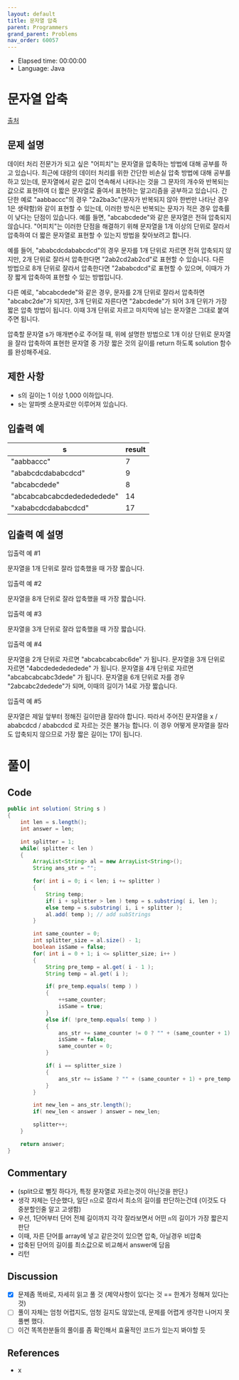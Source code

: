 ```yaml
---
layout: default
title: 문자열 압축
parent: Programmers
grand_parent: Problems
nav_order: 60057
---
```


- Elapsed time: 00:00:00
- Language: Java

<!-- 문제 -->
# 문자열 압축

[출처](https://programmers.co.kr/learn/courses/30/lessons/60057?language=java)

## 문제 설명

데이터 처리 전문가가 되고 싶은 "어피치"는 문자열을 압축하는 방법에 대해 공부를 하고 있습니다. 최근에 대량의 데이터 처리를 위한 간단한 비손실 압축 방법에 대해 공부를 하고 있는데, 문자열에서 같은 값이 연속해서 나타나는 것을 그 문자의 개수와 반복되는 값으로 표현하여 더 짧은 문자열로 줄여서 표현하는 알고리즘을 공부하고 있습니다.
간단한 예로 "aabbaccc"의 경우 "2a2ba3c"(문자가 반복되지 않아 한번만 나타난 경우 1은 생략함)와 같이 표현할 수 있는데, 이러한 방식은 반복되는 문자가 적은 경우 압축률이 낮다는 단점이 있습니다. 예를 들면, "abcabcdede"와 같은 문자열은 전혀 압축되지 않습니다. "어피치"는 이러한 단점을 해결하기 위해 문자열을 1개 이상의 단위로 잘라서 압축하여 더 짧은 문자열로 표현할 수 있는지 방법을 찾아보려고 합니다.

예를 들어, "ababcdcdababcdcd"의 경우 문자를 1개 단위로 자르면 전혀 압축되지 않지만, 2개 단위로 잘라서 압축한다면 "2ab2cd2ab2cd"로 표현할 수 있습니다. 다른 방법으로 8개 단위로 잘라서 압축한다면 "2ababcdcd"로 표현할 수 있으며, 이때가 가장 짧게 압축하여 표현할 수 있는 방법입니다.

다른 예로, "abcabcdede"와 같은 경우, 문자를 2개 단위로 잘라서 압축하면 "abcabc2de"가 되지만, 3개 단위로 자른다면 "2abcdede"가 되어 3개 단위가 가장 짧은 압축 방법이 됩니다. 이때 3개 단위로 자르고 마지막에 남는 문자열은 그대로 붙여주면 됩니다.

압축할 문자열 s가 매개변수로 주어질 때, 위에 설명한 방법으로 1개 이상 단위로 문자열을 잘라 압축하여 표현한 문자열 중 가장 짧은 것의 길이를 return 하도록 solution 함수를 완성해주세요.

## 제한 사항

- s의 길이는 1 이상 1,000 이하입니다.
- s는 알파벳 소문자로만 이루어져 있습니다.

## 입출력 예

| s                          | result |
| -------------------------- | ------ |
| "aabbaccc"                 | 7      |
| "ababcdcdababcdcd"         | 9      |
| "abcabcdede"               | 8      |
| "abcabcabcabcdededededede" | 14     |
| "xababcdcdababcdcd"        | 17     |

## 입출력 예 설명

입출력 예 #1

문자열을 1개 단위로 잘라 압축했을 때 가장 짧습니다.

입출력 예 #2

문자열을 8개 단위로 잘라 압축했을 때 가장 짧습니다.

입출력 예 #3

문자열을 3개 단위로 잘라 압축했을 때 가장 짧습니다.

입출력 예 #4

문자열을 2개 단위로 자르면 "abcabcabcabc6de" 가 됩니다.
문자열을 3개 단위로 자르면 "4abcdededededede" 가 됩니다.
문자열을 4개 단위로 자르면 "abcabcabcabc3dede" 가 됩니다.
문자열을 6개 단위로 자를 경우 "2abcabc2dedede"가 되며, 이때의 길이가 14로 가장 짧습니다.

입출력 예 #5

문자열은 제일 앞부터 정해진 길이만큼 잘라야 합니다.
따라서 주어진 문자열을 x / ababcdcd / ababcdcd 로 자르는 것은 불가능 합니다.
이 경우 어떻게 문자열을 잘라도 압축되지 않으므로 가장 짧은 길이는 17이 됩니다.

<!-- 풀이 -->
# 풀이

## Code

``` java
public int solution( String s )
{
    int len = s.length();
    int answer = len;

    int splitter = 1;
    while( splitter < len )
    {
        ArrayList<String> al = new ArrayList<String>();
        String ans_str = "";

        for( int i = 0; i < len; i += splitter )
        {
            String temp;
            if( i + splitter > len ) temp = s.substring( i, len );
            else temp = s.substring( i, i + splitter );
            al.add( temp ); // add subStrings
        }

        int same_counter = 0;
        int splitter_size = al.size() - 1;
        boolean isSame = false;
        for( int i = 0 + 1; i <= splitter_size; i++ )
        {
            String pre_temp = al.get( i - 1 );
            String temp = al.get( i );

            if( pre_temp.equals( temp ) )
            {
                ++same_counter;
                isSame = true;
            }
            else if( !pre_temp.equals( temp ) )
            {
                ans_str += same_counter != 0 ? "" + (same_counter + 1) + pre_temp : "" + pre_temp;
                isSame = false;
                same_counter = 0;
            }

            if( i == splitter_size )
            {
                ans_str += isSame ? "" + (same_counter + 1) + pre_temp : "" + temp;
            }
        }

        int new_len = ans_str.length();
        if( new_len < answer ) answer = new_len;

        splitter++;
    }

    return answer;
}
```

## Commentary

- (split으로 뻘짓 하다가, 특정 문자열로 자르는것이 아닌것을 판단.)
- 생각 자체는 단순했다, 일단 `n`으로 잘라서 최소의 길이를 판단하는건데 (이것도 다중분할인줄 알고 고생함)
- 우선, 1단어부터 단어 전체 길이까지 각각 잘라보면서 어떤 `n`의 길이가 가장 짧은지 판단
- 이때, 자른 단어를 array에 넣고 같은것이 있으면 압축, 아닐경우 비압축
- 압축된 단어의 길이를 최소값으로 비교해서 answer에 담음
- 리턴

## Discussion

- [x] 문제좀 똑바로, 자세히 읽고 풀 것 (제약사항이 있다는 것 == 한계가 정해져 있다는 것)
- [ ] 풀이 자체는 엄청 어렵지도, 엄청 길지도 않았는데, 문제를 어렵게 생각한 나머지 못풀뻔 했다.
- [ ] 이건 똑똑한분들의 풀이를 좀 확인해서 효율적인 코드가 있는지 봐야할 듯

## References
- x